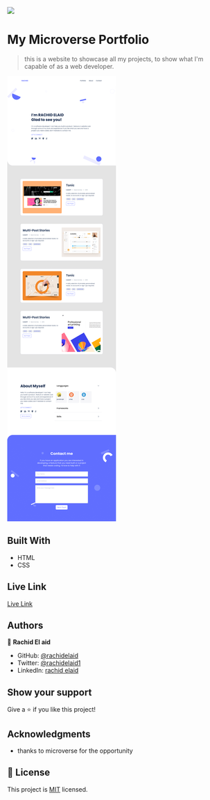 ![](https://img.shields.io/badge/Microverse-blueviolet)

# My Microverse Portfolio

> this is a website to showcase all my projects, to show what I'm capable of as a web developer.

![screenshot](./assets/screenshot.png)

## Built With

- HTML
- CSS

## Live Link

[Live Link](https://rachidelaid.github.io/Portfolio/)

## Authors

👤 **Rachid El aid**

- GitHub: [@rachidelaid](https://github.com/rachidelaid)
- Twitter: [@rachidelaid1](https://twitter.com/rachidelaid1)
- LinkedIn: [rachid elaid](https://www.linkedin.com/in/rachid-elaid-106336203/)

## Show your support

Give a ⭐️ if you like this project!

## Acknowledgments

- thanks to microverse for the opportunity

## 📝 License

This project is [MIT](./MIT.md) licensed.

